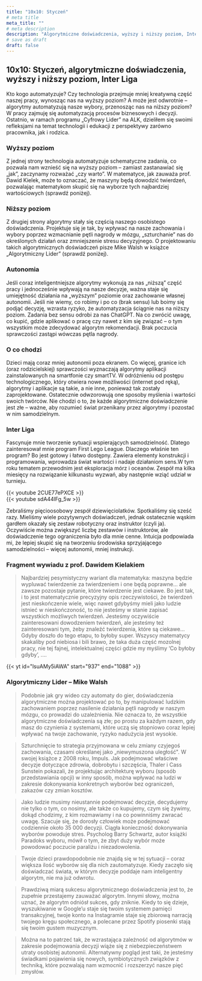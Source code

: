 ```yaml
---
title: "10x10: Styczeń"
# meta title
meta_title: ""
# meta description
description: "Algorytmiczne doświadczenia, wyższy i niższy poziom, Inter Liga"
# save as draft
draft: false
---
```


## 10x10: Styczeń, algorytmiczne doświadczenia, wyższy i niższy poziom, Inter Liga
Kto kogo automatyzuje? Czy technologia przejmuje mniej kreatywną część naszej pracy, wynosząc nas na wyższy poziom? A może jest odwrotnie – algorytmy automatyzują nasze wybory, przenosząc nas na niższy poziom? W pracy zajmuję się automatyzacją procesów biznesowych i decyzji. Ostatnio, w ramach programu „Cyfrowy Lider” na ALK, dzieliłem się swoimi refleksjami na temat technologii i edukacji z perspektywy zarówno pracownika, jak i rodzica.

### Wyższy poziom 
Z jednej strony technologia automatyzuje schematyczne zadania, co pozwala nam wznieść się na wyższy poziom – zamiast zastanawiać się „jak”, zaczynamy rozważać „czy warto”. W matematyce, jak zauważa prof. Dawid Kielek, może to oznaczać, że maszyny będą dowodzić twierdzeń, pozwalając matematykom skupić się na wyborze tych najbardziej wartościowych (sprawdź poniżej).

### Niższy poziom
Z drugiej strony algorytmy stały się częścią naszego osobistego doświadczenia. Projektuje się je tak, by wpływać na nasze zachowania i wybory poprzez wzmacnianie pętli nagrody w mózgu, „szturchanie” nas do określonych działań oraz zmniejszenie stresu decyzyjnego. O projektowaniu takich algorytmicznych doświadczeń pisze Mike Walsh w książce „Algorytmiczny Lider” (sprawdź poniżej).

### Autonomia
Jeśli coraz inteligentniejsze algorytmy wykonują za nas „niższą” część pracy i jednocześnie wpływają na nasze decyzje, ważna staje się umiejętność działania na „wyższym” poziomie oraz zachowanie własnej autonomii. Jeśli nie wiemy, co robimy i po co (brak sensu) lub boimy się podjąć decyzję, wzrasta ryzyko, że automatyzacja ściągnie nas na niższy poziom. Zadania bez sensu odrobi za nas ChatGPT. Na co zwrócić uwagę, co kupić, gdzie aplikować o pracę czy nawet z kim się związać – o tym wszystkim może zdecydować algorytm rekomendacji. Brak poczucia sprawczości zastąpi wówczas pętla nagrody.

### O co chodzi 
Dzieci mają coraz mniej autonomii poza ekranem. Co więcej, granice ich (oraz rodzicielskiej) sprawczości wyznaczają algorytmy aplikacji zainstalowanych na smartfonie czy smartTV. W odróżnieniu od postępu technologicznego, który otwiera nowe możliwości (internet pod ręką), algorytmy i aplikacje są takie, a nie inne, ponieważ tak zostały zaprojektowane. Ostatecznie odwzorowują one sposoby myślenia i wartości swoich twórców. Nie chodzi o to, że każde algorytmiczne doświadczenie jest złe – ważne, aby rozumieć świat przenikany przez algorytmy i pozostać w nim samodzielnym.


### Inter Liga 
Fascynuje mnie tworzenie sytuacji wspierających samodzielność. Dlatego zainteresował mnie program First Lego League. Dlaczego właśnie ten program? Bo jest gotowy i łatwo dostępny. Zawiera elementy konstrukcji i programowania, wprowadza świat wartości i nadaje działaniom sens.W tym roku tematem przewodnim jest eksploracja mórz i oceanów. Zespół ma kilka miesięcy na rozwiązanie kilkunastu wyzwań, aby następnie wziąć udział w turnieju.

{{< youtube 2CUE77ePXCE >}}
<br>
{{< youtube sdA44lFg_5w >}}

Zebraliśmy pięcioosobowy zespół dziewięciolatków. Spotkaliśmy się sześć razy. Mieliśmy wiele pozytywnych doświadczeń, jednak ostatecznie wąskim gardłem okazały się zestaw robotyczny oraz instruktor (czyli ja). Oczywiście można zwiększyć liczbę zestawów i instruktorów, ale doświadczenie tego ograniczenia było dla mnie cenne. Intuicja podpowiada mi, że lepiej skupić się na tworzeniu środowiska sprzyjającego samodzielności – więcej autonomii, mniej instrukcji.

### Fragment wywiadu z prof. Dawidem Kielakiem 

> Najbardziej pesymistyczny wariant dla matematyka: maszyna będzie wypluwać twierdzenie za twierdzeniem i one będą poprawne… ale zawsze pozostaje pytanie, które twierdzenie jest ciekawe. Bo jest tak, i to jest matematycznie precyzyjny opis rzeczywistości, że twierdzeń jest nieskończenie wiele, więc nawet gdybyśmy mieli jako ludzie istnieć w nieskończoność, to nie jesteśmy w stanie zapisać wszystkich możliwych twierdzeń. Jesteśmy oczywiście zainteresowani dowodzeniem twierdzeń, ale jesteśmy też zainteresowani tym, żeby znaleźć twierdzenia, które są ciekawe… Gdyby doszło do tego etapu, to byłoby super. Wszyscy matematycy skakaliby pod niebiosa i bili brawo, że taka duża część mozolnej pracy, nie tej fajnej, intelektualnej części gdzie my myślimy ‘Co byłoby gdyby’, .... 

{{< yt id="lsuAMy5iAWA" start="937" end="1088" >}}

### Algorytmiczny Lider – Mike Walsh 
> Podobnie jak gry wideo czy automaty do gier, doświadczenia algorytmiczne można projektować po to, by manipulować ludzkim zachowaniem poprzez nasilenie działania pętli nagrody w naszym mózgu, co prowadzi do uzależnienia. Nie oznacza to, że wszystkie algorytmiczne doświadczenia są złe; po prostu za każdym razem, gdy masz do czynienia z systemami, które uczą się stopniowo coraz lepiej wpływać na twoje zachowanie, ryzyko nadużycia jest wysokie.

> Szturchnięcie to strategia przyjmowana w celu zmiany czyjegoś zachowania, czasami określanej jako „niewymuszona uległość". W swojej książce z 2008 roku, Impuls. Jak podejmować właściwe decyzje dotyczące zdrowia, dobrobytu i szczęścia, Thaler i Cass Sunstein pokazali, że projektując architekturę wyboru (sposób przedstawiania opcji) w inny sposób, można wpływać na ludzi w zakresie dokonywania konkretnych wyborów bez ograniczeń, zakazów czy zmian kosztów.

> Jako ludzie musimy nieustannie podejmować decyzje, decydujemy nie tylko o tym, co nosimy, ale także co kupujemy, czym się żywimy, dokąd chodzimy, z kim rozmawiamy i na co powinniśmy zwracać uwagę. Szacuje się, że dorosły człowiek może podejmować codziennie około 35 000 decyzji. Ciągła konieczność dokonywania wyborów powoduje stres. Psycholog Barry Schwartz, autor książki Paradoks wyboru, mówił o tym, że zbyt duży wybór może powodować poczucie paraliżu i niezadowolenia.

> Twoje dzieci prawdopodobnie nie znajdą się w tej sytuacji – coraz większa ilość wyborów się dla nich zautomatyzuje. Kiedy zaczęło się doświadczać świata, w którym decyzje poddaje nam inteligentny algorytm, nie ma już odwrotu.

> Prawdziwą miarą sukcesu algorytmicznego doświadczenia jest to, że zupełnie przestajemy zauważać algorytm. Innymi słowy, można uznać, że algorytm odniósł sukces, gdy zniknie. Kiedy to się dzieje, wyszukiwanie w Google’u staje się twoim systemem pamięci transakcyjnej, twoje konto na Instagramie staje się zbiorową narracją twojego kręgu społecznego, a polecane przez Spotify piosenki stają się twoim gustem muzycznym.

> Można na to patrzeć tak, że wzrastająca zależność od algorytmów w zakresie podejmowania decyzji wiąże się z niebezpieczeństwem utraty osobistej autonomii. Alternatywny pogląd jest taki, że jesteśmy świadkami pojawienia się nowych, symbiotycznych związków z techniką, które pozwalają nam wzmocnić i rozszerzyć nasze pięć zmysłów.




